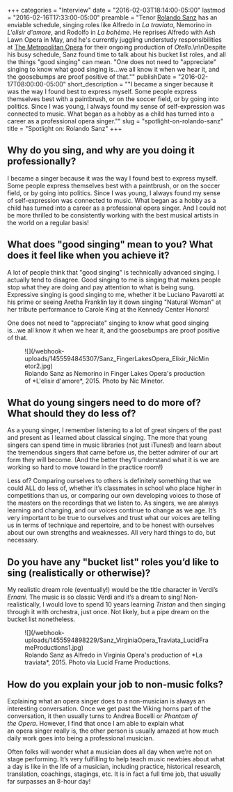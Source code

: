 +++
categories = "Interview"
date = "2016-02-03T18:14:00-05:00"
lastmod = "2016-02-16T17:33:00-05:00"
preamble = "Tenor [Rolando Sanz](/scene/people/rolando-sanz/) has an enviable schedule, singing roles like Alfredo in *La traviata*, Nemorino in *L'elisir d'amore*, and Rodolfo in *La bohème*. He reprises Alfredo with Ash Lawn Opera in May, and he's currently juggling understudy responsibilities at [The Metropolitan Opera](/scene/people/the-metropolitan-opera/) for their ongoing production of *Otello*.\n\nDespite his busy schedule, Sanz found time to talk about his bucket list roles, and all the things \"good singing\" can mean. \"One does not need to \"appreciate\" singing to know what good singing is...we all know it when we hear it, and the goosebumps are proof positive of that.\""
publishDate = "2016-02-17T08:00:00-05:00"
short_description = "\"I became a singer because it was the way I found best to express myself. Some people express themselves best with a paintbrush, or on the soccer field, or by going into politics. Since I was young, I always found my sense of self-expression was connected to music. What began as a hobby as a child has turned into a career as a professional opera singer.\""
slug = "spotlight-on-rolando-sanz"
title = "Spotlight on: Rolando Sanz"
+++

## Why do you sing, and why are you doing it professionally?

I became a singer because it was the way I found best to express myself. Some people express themselves best with a paintbrush, or on the soccer field, or by going into politics. Since I was young, I always found my sense of self-expression was connected to music. What began as a hobby as a child has turned into a career as a professional opera singer. And I could not be more thrilled to be consistently working with the best musical artists in the world on a regular basis!

## What does "good singing" mean to you? What does it feel like when you achieve it?

A lot of people think that "good singing" is technically advanced singing. I actually tend to disagree. Good singing to me is singing that makes people stop what they are doing and pay attention to what is being sung. Expressive singing is good singing to me, whether it be Luciano Pavarotti at his prime or seeing Aretha Franklin lay it down singing "Natural Woman" at her tribute performance to Carole King at the Kennedy Center Honors! 

One does not need to "appreciate" singing to know what good singing is...we all know it when we hear it, and the goosebumps are proof positive of that.

<figure data-type="image">
![](/webhook-uploads/1455594845307/Sanz_FingerLakesOpera_Elixir_NicMinetor2.jpg)
<figcaption>Rolando Sanz as Nemorino in Finger Lakes Opera's production of *L'elisir d'amore*, 2015. Photo by Nic Minetor.</figcaption>
</figure>

## What do young singers need to do more of? What should they do less of?

As a young singer, I remember listening to a lot of great singers of the past and present as I learned about classical singing. The more that young singers can spend time in music libraries (not just iTunes!) and learn about the tremendous singers that came before us, the better admirer of our art form they will become. (And the better they’ll understand what it is we are working so hard to move toward in the practice room!) 

Less of? Comparing ourselves to others is definitely something that we could ALL do less of, whether it’s classmates in school who place higher in competitions than us, or comparing our own developing voices to those of the masters on the recordings that we listen to. As singers, we are always learning and changing, and our voices continue to change as we age. It’s very important to be true to ourselves and trust what our voices are telling us in terms of technique and repertoire, and to be honest with ourselves about our own strengths and weaknesses. All very hard things to do, but necessary.

## Do you have any "bucket list" roles you’d like to sing (realistically or otherwise)?

My realistic dream role (eventually!) would be the title character in Verdi’s *Ernani*. The music is so classic Verdi and it’s a dream to sing! Non-realistically, I would love to spend 10 years learning *Tristan* and then singing through it with orchestra, just once. Not likely, but a pipe dream on the bucket list nonetheless.

<figure data-type="image">
![](/webhook-uploads/1455594898229/Sanz_VirginiaOpera_Traviata_LucidFrameProductions1.jpg)
<figcaption>Rolando Sanz as Alfredo in Virginia Opera's production of *La traviata*, 2015. Photo via Lucid Frame Productions.</figcaption>
</figure>

## How do you explain your job to non-music folks?

Explaining what an opera singer does to a non-musician is always an interesting conversation. Once we get past the Viking horns part of the conversation, it then usually turns to Andrea Bocelli or *Phantom of the Opera*. However, I find that once I am able to explain what an opera singer really is, the other person is usually amazed at how much daily work goes into being a professional musician. 

Often folks will wonder what a musician does all day when we’re not on stage performing. It’s very fulfilling to help teach music newbies about what a day is like in the life of a musician, including practice, historical research, translation, coachings, stagings, etc. It is in fact a full time job, that usually far surpasses an 8-hour day!
